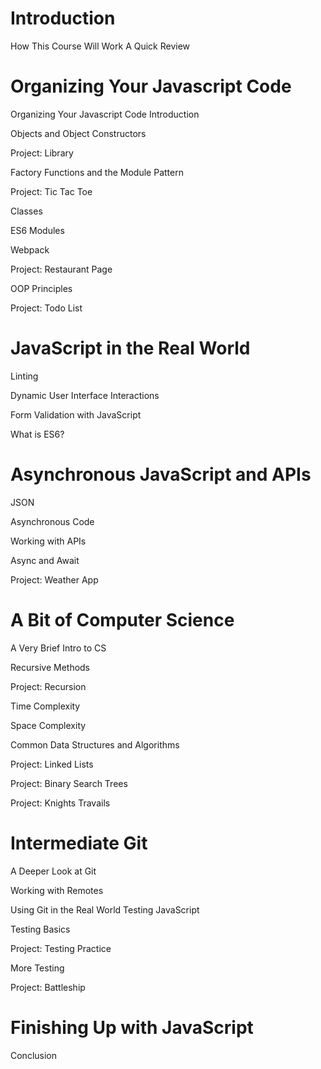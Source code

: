 
# Introduction

  How This Course Will Work
  A Quick Review
  
# Organizing Your Javascript Code

  Organizing Your Javascript Code Introduction
  
  Objects and Object Constructors
  
  Project: Library
  
  Factory Functions and the Module Pattern
  
  Project: Tic Tac Toe
  
  Classes
  
  ES6 Modules
  
  Webpack
  
  Project: Restaurant Page
  
  OOP Principles
  
  Project: Todo List

  
# JavaScript in the Real World

  Linting
  
  Dynamic User Interface Interactions
  
  Form Validation with JavaScript
  
  What is ES6?
  
# Asynchronous JavaScript and APIs
  
  JSON
  
  Asynchronous Code
  
  Working with APIs
  
  Async and Await
  
  Project: Weather App
  
# A Bit of Computer Science

  A Very Brief Intro to CS
  
  Recursive Methods
  
  Project: Recursion
  
  Time Complexity
  
  Space Complexity
  
  Common Data Structures and Algorithms
  
  Project: Linked Lists
  
  Project: Binary Search Trees
  
  Project: Knights Travails

# Intermediate Git

  A Deeper Look at Git
  
  Working with Remotes
  
  Using Git in the Real World
  Testing JavaScript
  
  Testing Basics
  
  Project: Testing Practice
  
  More Testing
  
  Project: Battleship
  
# Finishing Up with JavaScript
  
  Conclusion
